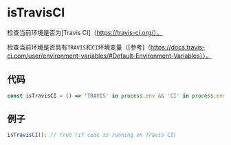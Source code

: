 # isTravisCI

检查当前环境是否为[Travis CI]（https://travis-ci.org/）。

检查当前环境是否具有`TRAVIS`和`CI`环境变量（[参考]（https://docs.travis-ci.com/user/environment-variables/#Default-Environment-Variables））。

## 代码

```js
const isTravisCI = () => 'TRAVIS' in process.env && 'CI' in process.env;
```

## 例子

```js
isTravisCI(); // true (if code is running on Travis CI)
```

